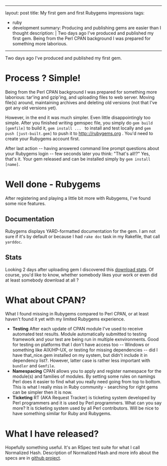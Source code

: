 
---
layout: post
title: My first gem and first Rubygems impressions
tags: 
  - ruby
  - development
summary: Producing and publishing gems are easier than I thought
description: |
  Two days ago I've produced and published my first gem. Being from the Perl CPAN background I was prepared for something more laborious.


---
Two days ago I've produced and published my first gem.

Process ? Simple!
=================

Being from the Perl CPAN background I was prepared for something more laborious: tar'ing and gzip'ing, and uploading files to web server. Moving file(s) around, maintaining archives and deleting old versions (not that I've got any old versions yet).

However, in the end it was much simpler. Even little disappointingly too simple. After you finished writing gemspec file, you simply do `gem build [gemfile]` to build it, `gem install ... ` to install and test locally and `gem push [just-built.gem]` to push it to <http:://rubygems.org> . You'd need to create your Rubygems account first.

After last action -- having answered command line prompt questions about your Rubygems login -- few seconds later you think: "That's all!?" Yes, that's it. Your gem released and can be installed simply by `gem install [name]`.

Well done - Rubygems
====================

After registering and playing a little bit more with Rubygems, I've found some nice features.

Documentation
-------------
Rubygems displays YARD-formatted documentation for the gem.  I am not sure if it's by default or because I had `rake doc` task in my Rakefile, that call `yarddoc`.

Stats
-----

Looking 2 days after uploading gem I discovered this [download stats](https://rubygems.org/gems/rspec_normalized_hash/stats). Of course, you'd like to know, whether somebody likes your work or even did at least somebody download at all ?


What about CPAN?
================

What I found missing in Rubygems compared to Perl CPAN, or at least haven't found it yet with my limited Rubygems experience.
 
- **Testing**  After each update of CPAN module I've used to receive automated test results. Module automatically submitted to testing framework and your test are being run in multiple exnvironments. Good for testing on platforms that I don't have access too -- Windows or  something like AIX/HP-UX, or testing for missing dependencies -- did I have that_nice.gem installed on my system, but didn't include it in dependency list?. However, latter case is rather less important with `bundler` and `Gemfile`.
- **Namespacing** CPAN allows you to apply and register namespace for the module(s) and families of modules. By setting some rules on namings Perl does it easier to find what you really need going from top to bottom. This is what I really miss in Ruby community - searching for right gems can be simpler then it is now.
- **Ticketing** RT (AKA Request Tracker) is ticketing system developed by Perl programmers and it is used by Perl programmers. What can you say more? It is ticketing system used by all Perl contributors. Will be nice to have something similar for Ruby and Rubygems.

What I have released?
================

Hopefully something useful. It's an RSpec test suite for what I call Normalized Hash. Description of Normalized Hash and more info about the specs are in [github project](/rspec_normalized_hash/).
